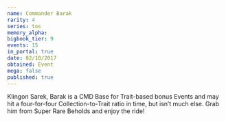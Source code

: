 ```yaml
---
name: Commander Barak
rarity: 4
series: tos
memory_alpha:
bigbook_tier: 9
events: 15
in_portal: true
date: 02/10/2017
obtained: Event
mega: false
published: true
---
```


Klingon Sarek, Barak is a CMD Base for Trait-based bonus Events and may hit a four-for-four Collection-to-Trait ratio in time, but isn’t much else. Grab him from Super Rare Beholds and enjoy the ride!
